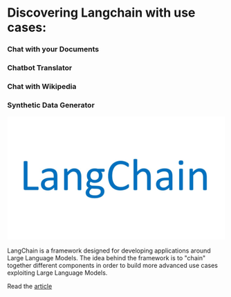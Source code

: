 # Discovering Langchain with use cases:
### Chat with your Documents
### Chatbot Translator
### Chat with Wikipedia
### Synthetic Data Generator

![](langChain.jpg)


LangChain is a framework designed for developing applications around Large Language Models.
The idea behind the framework is to "chain" together different components in order to build more advanced use cases exploiting 
Large Language Models.

Read the [article](https://shorturl.at/rxyNS)
